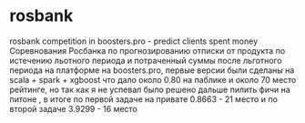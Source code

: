 # rosbank
rosbank competition in boosters.pro - predict clients spent money
Соревнования Росбанка по прогнозированию отписки от продукта по истечению льотного периода и потраченный суммы после льготного периода
на платформе на boosters.pro, первые версии были сделаны на scala + spark + xgboost что дало около 0.80 на паблике и около 70 место рейтинге, но так как я не успевал 
было решено дальше пилить фичи на питоне , в итоге по первой задаче на привате 0.8663 - 21 место и по второй задаче 3.9299 - 16 место
